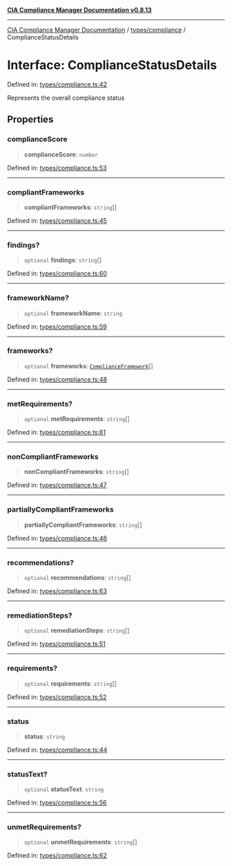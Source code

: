 [**CIA Compliance Manager Documentation v0.8.13**](../../../README.md)

***

[CIA Compliance Manager Documentation](../../../modules.md) / [types/compliance](../README.md) / ComplianceStatusDetails

# Interface: ComplianceStatusDetails

Defined in: [types/compliance.ts:42](https://github.com/Hack23/cia-compliance-manager/blob/2f6ce8651c6fa9a0d9c8860576f0ee67ef038efd/src/types/compliance.ts#L42)

Represents the overall compliance status

## Properties

### complianceScore

> **complianceScore**: `number`

Defined in: [types/compliance.ts:53](https://github.com/Hack23/cia-compliance-manager/blob/2f6ce8651c6fa9a0d9c8860576f0ee67ef038efd/src/types/compliance.ts#L53)

***

### compliantFrameworks

> **compliantFrameworks**: `string`[]

Defined in: [types/compliance.ts:45](https://github.com/Hack23/cia-compliance-manager/blob/2f6ce8651c6fa9a0d9c8860576f0ee67ef038efd/src/types/compliance.ts#L45)

***

### findings?

> `optional` **findings**: `string`[]

Defined in: [types/compliance.ts:60](https://github.com/Hack23/cia-compliance-manager/blob/2f6ce8651c6fa9a0d9c8860576f0ee67ef038efd/src/types/compliance.ts#L60)

***

### frameworkName?

> `optional` **frameworkName**: `string`

Defined in: [types/compliance.ts:59](https://github.com/Hack23/cia-compliance-manager/blob/2f6ce8651c6fa9a0d9c8860576f0ee67ef038efd/src/types/compliance.ts#L59)

***

### frameworks?

> `optional` **frameworks**: [`ComplianceFramework`](ComplianceFramework.md)[]

Defined in: [types/compliance.ts:48](https://github.com/Hack23/cia-compliance-manager/blob/2f6ce8651c6fa9a0d9c8860576f0ee67ef038efd/src/types/compliance.ts#L48)

***

### metRequirements?

> `optional` **metRequirements**: `string`[]

Defined in: [types/compliance.ts:61](https://github.com/Hack23/cia-compliance-manager/blob/2f6ce8651c6fa9a0d9c8860576f0ee67ef038efd/src/types/compliance.ts#L61)

***

### nonCompliantFrameworks

> **nonCompliantFrameworks**: `string`[]

Defined in: [types/compliance.ts:47](https://github.com/Hack23/cia-compliance-manager/blob/2f6ce8651c6fa9a0d9c8860576f0ee67ef038efd/src/types/compliance.ts#L47)

***

### partiallyCompliantFrameworks

> **partiallyCompliantFrameworks**: `string`[]

Defined in: [types/compliance.ts:46](https://github.com/Hack23/cia-compliance-manager/blob/2f6ce8651c6fa9a0d9c8860576f0ee67ef038efd/src/types/compliance.ts#L46)

***

### recommendations?

> `optional` **recommendations**: `string`[]

Defined in: [types/compliance.ts:63](https://github.com/Hack23/cia-compliance-manager/blob/2f6ce8651c6fa9a0d9c8860576f0ee67ef038efd/src/types/compliance.ts#L63)

***

### remediationSteps?

> `optional` **remediationSteps**: `string`[]

Defined in: [types/compliance.ts:51](https://github.com/Hack23/cia-compliance-manager/blob/2f6ce8651c6fa9a0d9c8860576f0ee67ef038efd/src/types/compliance.ts#L51)

***

### requirements?

> `optional` **requirements**: `string`[]

Defined in: [types/compliance.ts:52](https://github.com/Hack23/cia-compliance-manager/blob/2f6ce8651c6fa9a0d9c8860576f0ee67ef038efd/src/types/compliance.ts#L52)

***

### status

> **status**: `string`

Defined in: [types/compliance.ts:44](https://github.com/Hack23/cia-compliance-manager/blob/2f6ce8651c6fa9a0d9c8860576f0ee67ef038efd/src/types/compliance.ts#L44)

***

### statusText?

> `optional` **statusText**: `string`

Defined in: [types/compliance.ts:56](https://github.com/Hack23/cia-compliance-manager/blob/2f6ce8651c6fa9a0d9c8860576f0ee67ef038efd/src/types/compliance.ts#L56)

***

### unmetRequirements?

> `optional` **unmetRequirements**: `string`[]

Defined in: [types/compliance.ts:62](https://github.com/Hack23/cia-compliance-manager/blob/2f6ce8651c6fa9a0d9c8860576f0ee67ef038efd/src/types/compliance.ts#L62)
